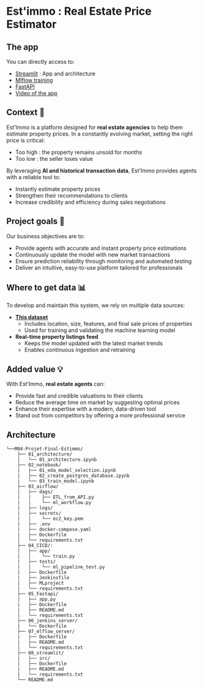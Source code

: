 # Est'immo : Real Estate Price Estimator

## The app
You can directly access to:
* [Streamlit](https://lyx51-housing-price-estimator-streamlit.hf.space) : App and architecture
* [Mlflow training](https://lyx51-mlflow.hf.space/#/experiments/2/runs/801f74159f8a4c6d98a88f8c8310977c)
* [FastAPI](https://lyx51-Housing-Price-Estimator-FastAPI.hf.space/docs#/)
* [Video of the app](https://share.vidyard.com/watch/jfmZxQUhsKxLb5x3fkfE2H)

## Context 📇

Est’Immo is a platform designed for **real estate agencies** to help them estimate property prices.
In a constantly evolving market, setting the right price is critical:

* Too high : the property remains unsold for months
* Too low : the seller loses value

By leveraging **AI and historical transaction data**, Est’Immo provides agents with a reliable tool to:

* Instantly estimate property prices
* Strengthen their recommendations to clients
* Increase credibility and efficiency during sales negotiations

## Project goals 🎯

Our business objectives are to:

* Provide agents with accurate and instant property price estimations
* Continuously update the model with new market transactions
* Ensure prediction reliability through monitoring and automated testing
* Deliver an intuitive, easy-to-use platform tailored for professionals

## Where to get data 📊
To develop and maintain this system, we rely on multiple data sources:
- **[This dataset](https://www.kaggle.com/datasets/denkuznetz/housing-prices-regression/data)**
  * Includes location, size, features, and final sale prices of properties  
  * Used for training and validating the machine learning model  
- **Real-time property listings feed**  
  * Keeps the model updated with the latest market trends  
  * Enables continuous ingestion and retraining  

## Added value 💡

With Est’Immo, **real estate agents** can:

* Provide fast and credible valuations to their clients
* Reduce the average time on market by suggesting optimal prices
* Enhance their expertise with a modern, data-driven tool
* Stand out from competitors by offering a more professional service

## Architecture

    └──M04-Projet-Final-Estimmo/
        ├── 01_architecture/
        |   └── 01_architecture.ipynb   
        ├── 02_notebook/
        |   ├── 01_eda_model_selection.ipynb
        |   ├── 02_create_postgres_database.ipynb
        |   └── 03_train_model.ipynb    
        ├── 03_airflow/
        |   ├── dags/
        |   |    ├── ETL_from_API.py
        |   |    └── ml_workflow.py
        |   ├── logs/
        |   ├── secrets/
        |   |    └── ec2_key.pem        
        |   ├── .env
        |   ├── docker-compose.yaml
        |   ├── Dockerfile
        |   └── requirements.txt
        ├── 04_CICD/: 
        |   ├── app/     
        |   |    └── train.py
        |   ├── tests/     
        |   |    └── ml_pipeline_test.py
        |   ├── Dockerfile
        |   ├── Jenkinsfile
        |   ├── MLproject
        |   └── requirements.txt       
        ├── 05_Fastapi/
        |   ├── app.py
        |   ├── Dockerfile
        |   ├── README.md
        |   └── requirements.txt
        ├── 06_jenkins_server/
        |   └── Dockerfile
        ├── 07_mlflow_server/
        |   ├── Dockerfile
        |   ├── README.md
        |   └── requirements.txt
        ├── 08_streamlit/
        |   ├── src/
        |   ├── Dockerfile
        |   ├── README.md
        |   └── requirements.txt
        └── README.md
